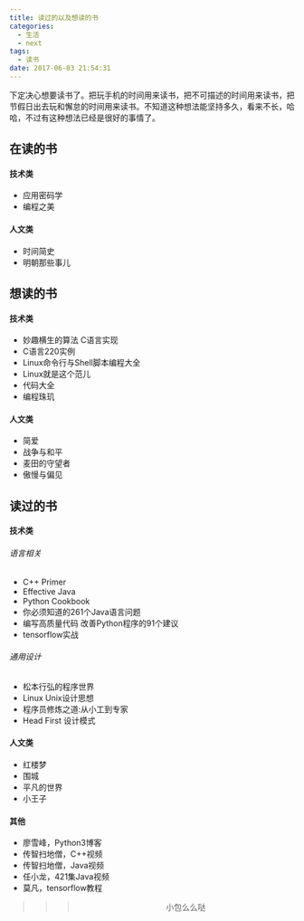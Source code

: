 ```yaml
---
title: 读过的以及想读的书
categories:
  - 生活
  - next
tags:
  - 读书
date: 2017-06-03 21:54:31
---
```


下定决心想要读书了。把玩手机的时间用来读书，把不可描述的时间用来读书，把节假日出去玩和懈怠的时间用来读书。不知道这种想法能坚持多久，看来不长，哈哈，不过有这种想法已经是很好的事情了。

## 在读的书

#### 技术类
- 应用密码学
- 编程之美

#### 人文类
- 时间简史
- 明朝那些事儿

## 想读的书

#### 技术类
- 妙趣横生的算法 C语言实现
- C语言220实例
- Linux命令行与Shell脚本编程大全
- Linux就是这个范儿
- 代码大全
- 编程珠玑

#### 人文类
- 简爱
- 战争与和平
- 麦田的守望者
- 傲慢与偏见

## 读过的书

#### 技术类

###### 语言相关
- C++ Primer
- Effective Java
- Python Cookbook
- 你必须知道的261个Java语言问题
- 编写高质量代码 改善Python程序的91个建议
- tensorflow实战

###### 通用设计
- 松本行弘的程序世界
- Linux Unix设计思想
- 程序员修炼之道:从小工到专家
- Head First 设计模式

#### 人文类
- 红楼梦
- 围城
- 平凡的世界
- 小王子

#### 其他
- 廖雪峰，Python3博客
- 传智扫地僧，C++视频
- 传智扫地僧，Java视频
- 任小龙，421集Java视频
- 莫凡，tensorflow教程


>>><div align=center>小包么么哒</div>